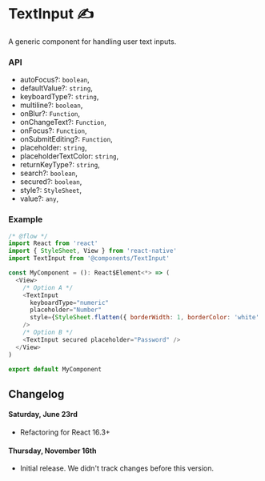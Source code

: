 # TextInput ✍️

A generic component for handling user text inputs.

### API

- autoFocus?: `boolean`,
- defaultValue?: `string`,
- keyboardType?: `string`,
- multiline?: `boolean`,
- onBlur?: `Function`,
- onChangeText?: `Function`,
- onFocus?: `Function`,
- onSubmitEditing?: `Function`,
- placeholder: `string`,
- placeholderTextColor: `string`,
- returnKeyType?: `string`,
- search?: `boolean`,
- secured?: `boolean`,
- style?: `StyleSheet`,
- value?: `any`,

### Example

```js
/* @flow */
import React from 'react'
import { StyleSheet, View } from 'react-native'
import TextInput from '@components/TextInput'

const MyComponent = (): React$Element<*> => (
  <View>
    /* Option A */
    <TextInput
      keyboardType="numeric"
      placeholder="Number"
      style={StyleSheet.flatten({ borderWidth: 1, borderColor: 'white' })
    />
    /* Option B */
    <TextInput secured placeholder="Password" />
  </View>
)

export default MyComponent
```

## Changelog

#### Saturday, June 23rd

- Refactoring for React 16.3+

#### Thursday, November 16th

- Initial release. We didn't track changes before this version.
